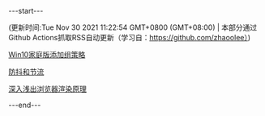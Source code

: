 ---start---

(更新时间:Tue Nov 30 2021 11:22:54 GMT+0800 (GMT+08:00) | 本部分通过Github Actions抓取RSS自动更新（学习自：https://github.com/zhaoolee）)

[Win10家庭版添加组策略](https://juejin.cn/post/6965447938214461470)

[防抖和节流](https://juejin.cn/post/6922332003748544526)

[深入浅出浏览器渲染原理](https://juejin.cn/post/6845166891695095816)

---end---